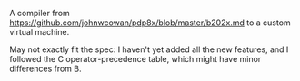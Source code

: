 A compiler from
https://github.com/johnwcowan/pdp8x/blob/master/b202x.md to a custom
virtual machine.

May not exactly fit the spec: I haven't yet added all the new
features, and I followed the C operator-precedence table, which might
have minor differences from B.

